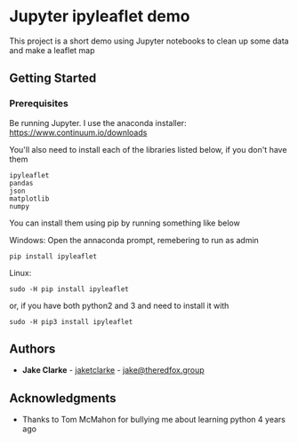 # Jupyter ipyleaflet demo

This project is a short demo using Jupyter notebooks to clean up some data and make a leaflet map

## Getting Started

### Prerequisites

Be running Jupyter. I use the anaconda installer: https://www.continuum.io/downloads

You'll also need to install each of the libraries listed below, if you don't have them

```
ipyleaflet
pandas
json
matplotlib
numpy
```

You can install them using pip by running something like below

Windows: Open the annaconda prompt, remebering to run as admin
```
pip install ipyleaflet
```
Linux:
```
sudo -H pip install ipyleaflet
```
or, if you have both python2 and 3 and need to install it with 
```
sudo -H pip3 install ipyleaflet
```

## Authors

* **Jake Clarke** - [jaketclarke](https://github.com/jaketclarke) - jake@theredfox.group

## Acknowledgments

* Thanks to Tom McMahon for bullying me about learning python 4 years ago